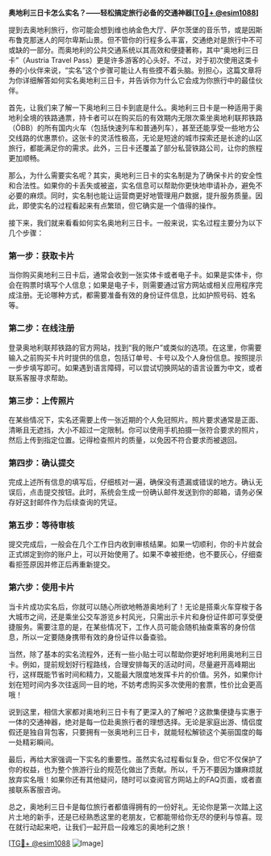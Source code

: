 **奥地利三日卡怎么实名？——轻松搞定旅行必备的交通神器[[TG💪+ @esim1088](https://t.me/s/esim1088)]**

提到去奥地利旅行，你可能会想到维也纳金色大厅、萨尔茨堡的音乐节，或是因斯布鲁克那迷人的阿尔卑斯山景。但不管你的行程多么丰富，交通绝对是旅行中不可或缺的一部分。而奥地利的公共交通系统以其高效和便捷著称，其中“奥地利三日卡”（Austria Travel Pass）更是许多游客的心头好。不过，对于初次使用这类卡券的小伙伴来说，“实名”这个步骤可能让人有些摸不着头脑。别担心，这篇文章将为你详细解答如何实名奥地利三日卡，并告诉你为什么它会成为你旅行中的最佳伙伴。

首先，让我们来了解一下奥地利三日卡到底是什么。奥地利三日卡是一种适用于奥地利全境的铁路通票，持卡者可以在购买后的有效期内无限次乘坐奥地利联邦铁路（ÖBB）的所有国内火车（包括快速列车和普通列车），甚至还能享受一些地方公交线路的优惠票价。这张卡的灵活性极高，无论是短途的城市探索还是长途的山区旅行，都能满足你的需求。此外，三日卡还覆盖了部分私营铁路公司，让你的旅程更加顺畅。

那么，为什么需要实名呢？其实，奥地利三日卡的实名制是为了确保卡片的安全性和合法性。如果你的卡丢失或被盗，实名信息可以帮助你更快地申请补办，避免不必要的麻烦。同时，实名制也能让运营商更好地管理用户数据，提升服务质量。因此，即使实名的过程看起来有点繁琐，但它确实是一个值得的操作。

接下来，我们就来看看如何实名奥地利三日卡。一般来说，实名过程主要分为以下几个步骤：

### **第一步：获取卡片**
当你购买奥地利三日卡后，通常会收到一张实体卡或者电子卡。如果是实体卡，你会在购票时填写个人信息；如果是电子卡，则需要通过官方网站或相关应用程序完成注册。无论哪种方式，都需要准备有效的身份证件信息，比如护照号码、姓名等。

### **第二步：在线注册**
登录奥地利联邦铁路的官方网站，找到“我的账户”或类似的选项。在这里，你需要输入之前购买卡片时提供的信息，包括订单号、卡号以及个人身份信息。按照提示一步步填写即可。如果遇到语言障碍，可以尝试切换网站的语言设置为中文，或者联系客服寻求帮助。

### **第三步：上传照片**
在某些情况下，实名还需要上传一张近期的个人免冠照片。照片要求通常是正面、清晰且无遮挡，大小不超过一定限制。你可以使用手机拍摄一张符合要求的照片，然后上传到指定位置。记得检查照片的质量，以免因不符合要求而被退回。

### **第四步：确认提交**
完成上述所有信息的填写后，仔细核对一遍，确保没有遗漏或错误的地方。确认无误后，点击提交按钮。此时，系统会生成一份确认邮件发送到你的邮箱，请务必保存好这封邮件作为后续查询的凭证。

### **第五步：等待审核**
提交完成后，一般会在几个工作日内收到审核结果。如果一切顺利，你的卡片就会正式绑定到你的账户上，可以开始使用了。如果不幸被拒绝，也不要灰心，仔细查看拒签原因并修正后再重新提交。

### **第六步：使用卡片**
当卡片成功实名后，你就可以随心所欲地畅游奥地利了！无论是搭乘火车穿梭于各大城市之间，还是乘坐公交车游览乡村风光，只需出示卡片和身份证件即可享受便捷服务。需要注意的是，在某些情况下，工作人员可能会随机抽查乘客的身份信息，所以一定要随身携带有效的身份证件以备查验。

当然，除了基本的实名流程外，还有一些小贴士可以帮助你更好地利用奥地利三日卡。例如，提前规划好行程路线，合理安排每天的活动时间，尽量避开高峰期出行，这样既能节省时间和精力，又能最大限度地发挥卡片的价值。另外，如果你计划在短时间内多次往返同一目的地，不妨考虑购买多次使用的套票，性价比会更高哦！

说到这里，相信大家都对奥地利三日卡有了更深入的了解吧？这款集便捷与实惠于一体的交通神器，绝对是每一位赴奥旅行者的理想选择。无论是家庭出游、情侣度假还是独自背包客，只要拥有一张奥地利三日卡，就能轻松解锁这个美丽国度的每一处精彩瞬间。

最后，再给大家强调一下实名的重要性。虽然实名过程看似复杂，但它不仅保护了你的权益，也为整个旅游行业的规范化做出了贡献。所以，千万不要因为嫌麻烦就放弃实名哦！如果你还有其他疑问，随时可以查阅官方网站上的FAQ页面，或者直接联系客服咨询。

总之，奥地利三日卡是每位旅行者都值得拥有的一份好礼。无论你是第一次踏上这片土地的新手，还是已经熟悉这里的老朋友，它都能带给你无尽的便利与惊喜。现在就行动起来吧，让我们一起开启一段难忘的奥地利之旅！

[[TG💪+ @esim1088](https://t.me/s/esim1088) ![Image](https://i.postimg.cc/4NQfJmqS/Snipaste-2025-05-13-00-14-12.png)]